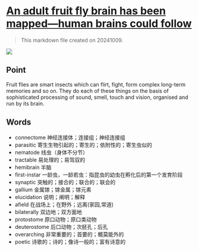 # [An adult fruit fly brain has been mapped—human brains could follow](https://archive.is/S4lXL)

> This markdown file created on 20241009.

![](https://archive.is/S4lXL/b72dc27edb581d65421477d15f54323682bfa5f7.avif)

## Point

Fruit flies are smart insects which can flirt, fight, form complex long-term memories and so on. They do each of these things on the basis of sophisticated processing of sound, smell, touch and vision, organised and run by its brain.

## Words

- connectome 神经连接体；连接组；神经连接组
- parasitic 寄生生物引起的；寄生的；依附性的；寄生虫似的
- nematode 线虫（身体不分节）
- tractable 易处理的；易驾驭的
- hemibrain 半脑
- first-instar 一龄虫，一龄若虫：指昆虫的幼虫在孵化后的第一个发育阶段
- synaptic 突触的；接合的；联合的；联会的
- gallium 金属镓；镓金属；镓元素
- elucidation 说明；阐明；解释
- afield 在战场上；在野外；远离(家园,常道)
- bilaterally 双边地；双方面地
- protostome 原口动物；原口类动物
- deuterostome 后口动物；次胚孔；后孔
- overarching 非常重要的；首要的；概莫能外的
- poetic 诗歌的；诗的；像诗一般的；富有诗意的
